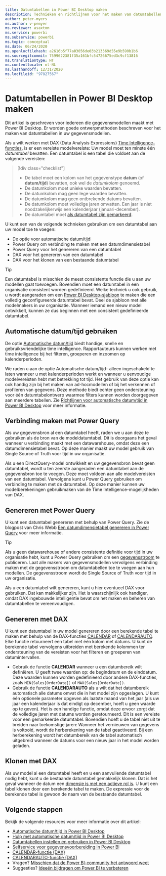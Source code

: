 ```yaml
---
title: Datumtabellen in Power BI Desktop maken
description: Technieken en richtlijnen voor het maken van datumtabellen in Power BI Desktop.
author: peter-myers
ms.author: v-pemyer
ms.reviewer: asaxton
ms.service: powerbi
ms.subservice: powerbi
ms.topic: conceptual
ms.date: 06/24/2020
ms.openlocfilehash: a2616b5f77a03056de03b213369d55e9b590b1b6
ms.sourcegitcommit: 7599622381f35a161bfc54726675ed3c9cf13816
ms.translationtype: HT
ms.contentlocale: nl-NL
ms.lasthandoff: 12/31/2020
ms.locfileid: "97827567"
---
```

# <a name="create-date-tables-in-power-bi-desktop"></a>Datumtabellen in Power BI Desktop maken

Dit artikel is geschreven voor iedereen die gegevensmodellen maakt met Power BI Desktop. Er worden goede ontwerpmethoden beschreven voor het maken van datumtabellen in uw gegevensmodellen.

Als u wilt werken met DAX (Data Analysis Expressions) [Time Intelligence-functies](/dax/time-intelligence-functions-dax), is er een vereiste modelvereiste: Uw model moet ten minste één _datumtabel_ bevatten. Een datumtabel is een tabel die voldoet aan de volgende vereisten:

> [!div class="checklist"]
> - De tabel moet een kolom van het gegevenstype **datum** (of **datum/tijd**) bevatten, ook wel de _datumkolom_ genoemd.
> - De datumkolom moet unieke waarden bevatten.
> - De datumkolom mag geen lege waarden bevatten.
> - De datumkolom mag geen ontbrekende datums bevatten.
> - De datumkolom moet volledige jaren omvatten. Een jaar is niet noodzakelijkerwijs een kalenderjaar (januari-december).
> - De datumtabel moet [als datumtabel zijn gemarkeerd](../transform-model/desktop-date-tables.md#setting-your-own-date-table).

U kunt een van de volgende technieken gebruiken om een datumtabel aan uw model toe te voegen:

- De optie voor automatische datum/tijd
- Power Query om verbinding te maken met een datumdimensietabel
- Power Query voor het genereren van een datumtabel
- DAX voor het genereren van een datumtabel
- DAX voor het klonen van een bestaande datumtabel

> [!TIP]
> Een datumtabel is misschien de meest consistente functie die u aan uw modellen gaat toevoegen. Bovendien moet een datumtabel in een organisatie consistent worden gedefinieerd. Welke techniek u ook gebruik, u wordt aangeraden om een [Power BI Desktop-sjabloon](../create-reports/desktop-templates.md) te maken die een volledig geconfigureerde datumtabel bevat. Deel de sjabloon met alle modelmakers in uw organisatie. Wanneer iemand een nieuw model ontwikkelt, kunnen ze dus beginnen met een consistent gedefinieerde datumtabel.

## <a name="use-auto-datetime"></a>Automatische datum/tijd gebruiken

De optie [Automatische datum/tijd](../transform-model/desktop-auto-date-time.md) biedt handige, snelle en gebruiksvriendelijke time intelligence. Rapportauteurs kunnen werken met time intelligence bij het filteren, groeperen en inzoomen op kalenderperioden.

We raden u aan de optie Automatische datum/tijd- alleen ingeschakeld te laten wanneer u met kalenderperioden werkt en wanneer u eenvoudige modelvereisten hebt met betrekking tot tijd. Het gebruik van deze optie kan ook handig zijn bij het maken van ad-hocmodellen of bij het verkennen of profileren van gegevens. Deze methode biedt echter geen ondersteuning voor één datumtabelontwerp waarmee filters kunnen worden doorgegeven aan meerdere tabellen. Zie [Richtlijnen voor automatische datum/tijd in Power BI Desktop](auto-date-time.md) voor meer informatie.

## <a name="connect-with-power-query"></a>Verbinding maken met Power Query

Als uw gegevensbron al een datumtabel heeft, raden we u aan deze te gebruiken als de bron van de modeldatumtabel. Dit is doorgaans het geval wanneer u verbinding maakt met een datawarehouse, omdat deze een datumdimensietabel bevat. Op deze manier maakt uw model gebruik van Single Source of Truth voor tijd in uw organisatie.

Als u een DirectQuery-model ontwikkelt en uw gegevensbron bevat geen datumtabel, wordt u ten zeerste aangeraden een datumtabel aan de gegevensbron toe te voegen. Deze moet voldoen aan alle modelvereisten van een datumtabel. Vervolgens kunt u Power Query gebruiken om verbinding te maken met de datumtabel. Op deze manier kunnen uw modelberekeningen gebruikmaken van de Time Intelligence-mogelijkheden van DAX.

## <a name="generate-with-power-query"></a>Genereren met Power Query

U kunt een datumtabel genereren met behulp van Power Query. Zie de blogpost van Chris Webb [Een datumdimensietabel genereren in Power Query](https://blog.crossjoin.co.uk/2013/11/19/generating-a-date-dimension-table-in-power-query/) voor meer informatie.

> [!TIP]
> Als u geen datawarehouse of andere consistente definitie voor tijd in uw organisatie hebt, kunt u Power Query gebruiken om een [gegevensstroom](../transform-model/dataflows/dataflows-introduction-self-service.md) te publiceren. Laat alle makers van gegevensmodellen vervolgens verbinding maken met de gegevensstroom om datumtabellen toe te voegen aan hun modellen. De gegevensstroom wordt de Single Source of Truth voor tijd in uw organisatie.

Als u een datumtabel wilt genereren, kunt u hier eventueel DAX voor gebruiken. Dat kan makkelijker zijn. Het is waarschijnlijk ook handiger, omdat DAX ingebouwde intelligentie bevat om het maken en beheren van datumtabellen te vereenvoudigen.

## <a name="generate-with-dax"></a>Genereren met DAX

U kunt een datumtabel in uw model genereren door een berekende tabel te maken met behulp van de DAX-functies [CALENDAR](/dax/calendar-function-dax) of [CALENDARAUTO](/dax/calendarauto-function-dax). Elke functie retourneert een tabel met één kolom met datums. U kunt de berekende tabel vervolgens uitbreiden met berekende kolommen ter ondersteuning van de vereisten voor het filteren en groeperen van datumintervallen.

- Gebruik de functie **CALENDAR** wanneer u een datumbereik wilt definiëren. U geeft twee waarden op: de begindatum en de einddatum. Deze waarden kunnen worden gedefinieerd door andere DAX-functies, zoals `MIN(Sales[OrderDate])` of `MAX(Sales[OrderDate])`.
- Gebruik de functie **CALENDARAUTO** als u wilt dat het datumbereik automatisch alle datums omvat die in het model zijn opgeslagen. U kunt één optionele parameter opgeven als laatste maand van het jaar (als uw jaar een kalenderjaar is dat eindigt op december, hoeft u geen waarde op te geven). Het is een handige functie, omdat deze ervoor zorgt dat de volledige jaren met datums worden geretourneerd. Dit is een vereiste voor een gemarkeerde datumtabel. Bovendien hoeft u de tabel niet uit te breiden naar toekomstige jaren: Wanneer het vernieuwen van gegevens is voltooid, wordt de herberekening van de tabel geactiveerd. Bij een herberekening wordt het datumbereik van de tabel automatisch uitgebreid wanneer de datums voor een nieuw jaar in het model worden geladen.

## <a name="clone-with-dax"></a>Klonen met DAX

Als uw model al een datumtabel heeft en u een aanvullende datumtabel nodig hebt, kunt u de bestaande datumtabel gemakkelijk klonen. Dat is het geval wanneer de datum een [dimensie is met een actieve rol is](star-schema.md#role-playing-dimensions). U kunt een tabel klonen door een berekende tabel te maken. De expressie voor de berekende tabel is gewoon de naam van de bestaande datumtabel.

## <a name="next-steps"></a>Volgende stappen

Bekijk de volgende resources voor meer informatie over dit artikel:

- [Automatische datum/tijd in Power BI Desktop](../transform-model/desktop-auto-date-time.md)
- [Hulp met automatische datum/tijd in Power BI Desktop](auto-date-time.md)
- [Datumtabellen instellen en gebruiken in Power BI Desktop](../transform-model/desktop-date-tables.md)
- [Selfservice voor gegevensvoorbereiding in Power BI](../transform-model/dataflows/dataflows-introduction-self-service.md)
- [CALENDAR-functie (DAX)](/dax/calendar-function-dax)
- [CALENDARAUTO-functie (DAX)](/dax/calendarauto-function-dax)
- Vragen? [Misschien dat de Power BI-community het antwoord weet](https://community.powerbi.com/)
- Suggesties? [Ideeën bijdragen om Power BI te verbeteren](https://ideas.powerbi.com/)